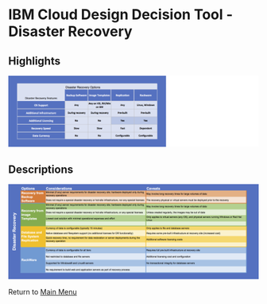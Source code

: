 # IBM Cloud Design Decision Tool - Disaster Recovery

## Highlights
![Highlights](/images/express_tool_disaster_recovery.png)

## Descriptions
![Descriptions](/images/rainbow_tool_disaster_recovery.png)

Return to [Main Menu](README.md)
